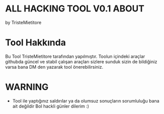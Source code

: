 ALL HACKING TOOL V0.1 ABOUT 
================================

by TristeMietitore

Tool Hakkında 
==================
Bu Tool TristeMietitore tarafından yapılmıştır.
Toolun içindeki araçlar githubda güncel ve stabil çalışan araçları sizlere sunduk sizin de bildiğiniz varsa bana DM den yazarak tool önerebilirsiniz.

WARNING
===============
- Tool ile yaptığınız saldırılar ya da olumsuz sonuçların sorumluluğu bana ait değildir
Bol hackli günler dilerim :)
